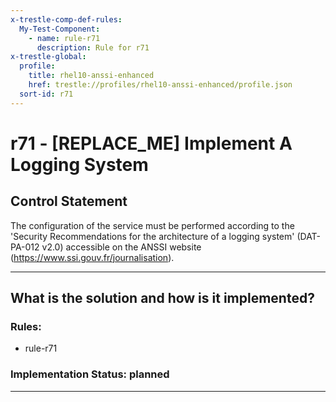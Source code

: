 ```yaml
---
x-trestle-comp-def-rules:
  My-Test-Component:
    - name: rule-r71
      description: Rule for r71
x-trestle-global:
  profile:
    title: rhel10-anssi-enhanced
    href: trestle://profiles/rhel10-anssi-enhanced/profile.json
  sort-id: r71
---
```


# r71 - \[REPLACE_ME\] Implement A Logging System

## Control Statement

The configuration of the service must be performed according to the 'Security Recommendations for the architecture of a logging system' (DAT-PA-012 v2.0) accessible on the ANSSI website (https://www.ssi.gouv.fr/journalisation).

______________________________________________________________________

## What is the solution and how is it implemented?

<!-- For implementation status enter one of: implemented, partial, planned, alternative, not-applicable -->

<!-- Note that the list of rules under ### Rules: is read-only and changes will not be captured after assembly to JSON -->

<!-- Add control implementation description here for control: r71 -->

### Rules:

  - rule-r71

### Implementation Status: planned

______________________________________________________________________
